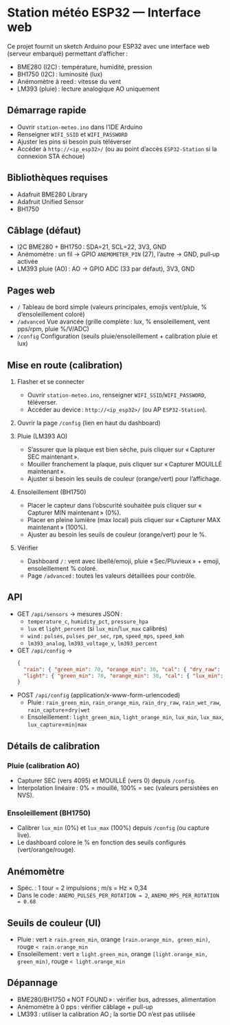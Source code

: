 # Station météo ESP32 — Interface web

Ce projet fournit un sketch Arduino pour ESP32 avec une interface web (serveur embarqué) permettant d’afficher :
- BME280 (I2C) : température, humidité, pression
- BH1750 (I2C) : luminosité (lux)
- Anémomètre à reed : vitesse du vent
- LM393 (pluie) : lecture analogique AO uniquement

## Démarrage rapide
- Ouvrir `station-meteo.ino` dans l’IDE Arduino
- Renseigner `WIFI_SSID` et `WIFI_PASSWORD`
- Ajuster les pins si besoin puis téléverser
- Accéder à `http://<ip_esp32>/` (ou au point d’accès `ESP32-Station` si la connexion STA échoue)

## Bibliothèques requises
- Adafruit BME280 Library
- Adafruit Unified Sensor
- BH1750

## Câblage (défaut)
- I2C BME280 + BH1750 : SDA=21, SCL=22, 3V3, GND
- Anémomètre : un fil → GPIO `ANEMOMETER_PIN` (27), l’autre → GND, pull‑up activée
- LM393 pluie (AO) : AO → GPIO ADC (33 par défaut), 3V3, GND

## Pages web
- `/` Tableau de bord simple (valeurs principales, emojis vent/pluie, % d’ensoleillement coloré)
- `/advanced` Vue avancée (grille complète : lux, % ensoleillement, vent pps/rpm, pluie %/V/ADC)
- `/config` Configuration (seuils pluie/ensoleillement + calibration pluie et lux)

## Mise en route (calibration)

1) Flasher et se connecter
   - Ouvrir `station-meteo.ino`, renseigner `WIFI_SSID`/`WIFI_PASSWORD`, téléverser.
   - Accéder au device : `http://<ip_esp32>/` (ou AP `ESP32-Station`).

2) Ouvrir la page `/config` (lien en haut du dashboard)

3) Pluie (LM393 AO)
   - S’assurer que la plaque est bien sèche, puis cliquer sur « Capturer SEC maintenant ».
   - Mouiller franchement la plaque, puis cliquer sur « Capturer MOUILLÉ maintenant ».
   - Ajuster si besoin les seuils de couleur (orange/vert) pour l’affichage.

4) Ensoleillement (BH1750)
   - Placer le capteur dans l’obscurité souhaitée puis cliquer sur « Capturer MIN maintenant » (0%).
   - Placer en pleine lumière (max local) puis cliquer sur « Capturer MAX maintenant » (100%).
   - Ajuster au besoin les seuils de couleur (orange/vert) pour le %.

5) Vérifier
   - Dashboard `/` : vent avec libellé/emoji, pluie « Sec/Pluvieux » + emoji, ensoleillement % coloré.
   - Page `/advanced` : toutes les valeurs détaillées pour contrôle.

## API
- GET `/api/sensors` → mesures JSON :
  - `temperature_c`, `humidity_pct`, `pressure_hpa`
  - `lux` et `light_percent` (si `lux_min`/`lux_max` calibrés)
  - `wind` : `pulses`, `pulses_per_sec`, `rpm`, `speed_mps`, `speed_kmh`
  - `lm393_analog`, `lm393_voltage_v`, `lm393_percent`
- GET `/api/config` →
  ```json
  {
    "rain": { "green_min": 70, "orange_min": 30, "cal": { "dry_raw": 3500, "wet_raw": 800 } },
    "light": { "green_min": 70, "orange_min": 30, "cal": { "lux_min": 0, "lux_max": 50000 } }
  }
  ```
- POST `/api/config` (application/x-www-form-urlencoded)
  - Pluie : `rain_green_min`, `rain_orange_min`, `rain_dry_raw`, `rain_wet_raw`, `rain_capture`=`dry|wet`
  - Ensoleillement : `light_green_min`, `light_orange_min`, `lux_min`, `lux_max`, `lux_capture`=`min|max`

## Détails de calibration

### Pluie (calibration AO)
- Capturer SEC (vers 4095) et MOUILLÉ (vers 0) depuis `/config`.
- Interpolation linéaire : 0% = mouillé, 100% = sec (valeurs persistées en NVS).

### Ensoleillement (BH1750)
- Calibrer `lux_min` (0%) et `lux_max` (100%) depuis `/config` (ou capture live).
- Le dashboard colore le % en fonction des seuils configurés (vert/orange/rouge).

## Anémomètre
- Spéc. : 1 tour = 2 impulsions ; m/s = Hz × 0,34
- Dans le code : `ANEMO_PULSES_PER_ROTATION = 2`, `ANEMO_MPS_PER_ROTATION = 0.68`

## Seuils de couleur (UI)
- Pluie : vert ≥ `rain.green_min`, orange `[rain.orange_min, green_min)`, rouge `< rain.orange_min`
- Ensoleillement : vert ≥ `light.green_min`, orange `[light.orange_min, green_min)`, rouge `< light.orange_min`

## Dépannage
- BME280/BH1750 « NOT FOUND » : vérifier bus, adresses, alimentation
- Anémomètre à 0 pps : vérifier câblage + pull-up
- LM393 : utiliser la calibration AO ; la sortie DO n’est pas utilisée

